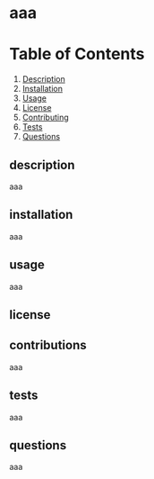 # aaa



# Table of Contents
1. [Description](#description)
2. [Installation](#installation)
3. [Usage](#usage)
4. [License](#license)
5. [Contributing](#contributions)
6. [Tests](#tests)
7. [Questions](#questions)

## description
aaa

## installation
aaa

## usage
aaa

## license


## contributions
aaa

## tests
aaa

## questions
aaa

